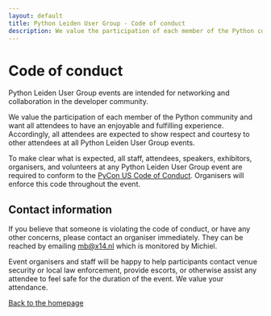 ```yaml
---
layout: default
title: Python Leiden User Group - Code of conduct
description: We value the participation of each member of the Python community and want all attendees to have an enjoyable and fulfilling experience. Accordingly, all attendees are expected to show respect and courtesy to other attendees at all Python Leiden User Group events
---
```


# Code of conduct

Python Leiden User Group events are intended for networking and collaboration in the developer community.

We value the participation of each member of the Python community and want all attendees to have an enjoyable and fulfilling experience. Accordingly, all attendees are expected to show respect and courtesy to other attendees at all Python Leiden User Group events.

To make clear what is expected, all staff, attendees, speakers, exhibitors, organisers, and volunteers at any Python Leiden User Group event are required to conform to the
[PyCon US Code of Conduct](https://policies.python.org/us.pycon.org/code-of-conduct/). Organisers will enforce this code throughout the event.

## Contact information

If you believe that someone is violating the code of conduct, or have any other concerns, please contact an organiser immediately. They can be reached by emailing <mb@x14.nl> which is monitored by
Michiel.

Event organisers and staff will be happy to help participants contact venue security or local law enforcement, provide escorts, or otherwise assist any attendee to feel safe for the duration of the event. We value your attendance.

[Back to the homepage](/)
